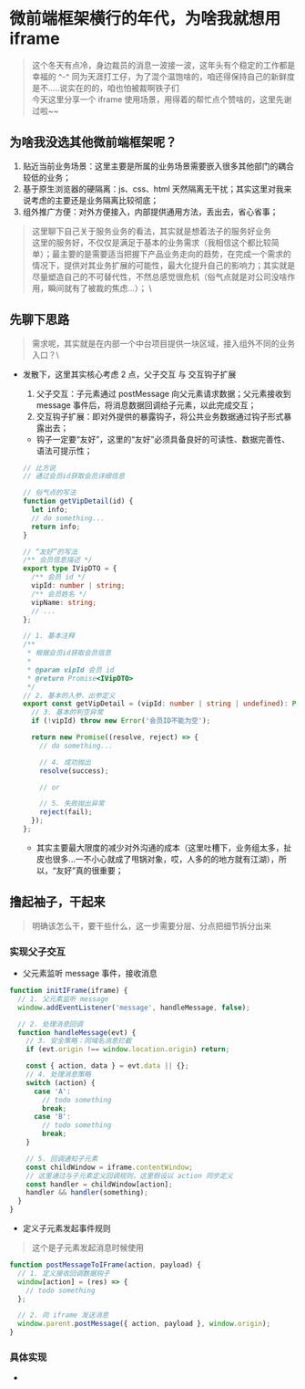 # 微前端框架横行的年代，为啥我就想用 iframe

> 这个冬天有点冷，身边裁员的消息一波接一波，这年头有个稳定的工作都是幸福的 ^-^ 同为天涯打工仔，为了混个温饱啥的，咱还得保持自己的新鲜度是不.....说实在的的，咱也怕被裁啊铁子们 \
> 今天这里分享一个 iframe 使用场景，用得着的帮忙点个赞啥的，这里先谢过啦~~

## 为啥我没选其他微前端框架呢？

1. 贴近当前业务场景：这里主要是所属的业务场景需要嵌入很多其他部门的耦合较低的业务；
2. 基于原生浏览器的硬隔离：js、css、html 天然隔离无干扰；其实这里对我来说考虑的主要还是业务隔离比较彻底；
3. 组外推广方便：对外方便接入，内部提供通用方法，丢出去，省心省事；

> 这里聊下自己关于服务业务的看法，其实就是想着法子的服务好业务 \
> 这里的服务好，不仅仅是满足于基本的业务需求（我相信这个都比较简单）；最主要的是需要适当把握下产品业务走向的趋势，在完成一个需求的情况下，提供对其业务扩展的可能性，最大化提升自己的影响力；其实就是尽量塑造自己的不可替代性，不然总感觉很危机（俗气点就是对公司没啥作用，瞬间就有了被裁的焦虑...）； \

## 先聊下思路

> 需求呢，其实就是在内部一个中台项目提供一块区域，接入组外不同的业务入口？\

- 发散下，这里其实核心考虑 2 点，父子交互 与 交互钩子扩展

  1. 父子交互：子元素通过 postMessage 向父元素请求数据；父元素接收到 message 事件后，将消息数据回调给子元素，以此完成交互；
  2. 交互钩子扩展：即对外提供的暴露钩子，将公共业务数据通过钩子形式暴露出去；

  - 钩子一定要“友好”，这里的“友好”必须具备良好的可读性、数据完善性、语法可提示性；

  ```typescript
  // 比方说
  // 通过会员id获取会员详细信息

  // 俗气点的写法
  function getVipDetail(id) {
    let info;
    // do something...
    return info;
  }

  // “友好”的写法
  /** 会员信息描述 */
  export type IVipDTO = {
    /** 会员 id */
    vipId: number | string;
    /** 会员姓名 */
    vipName: string;
    // ...
  };

  // 1. 基本注释
  /**
   * 根据会员id获取会员信息
   *
   * @param vipId 会员 id
   * @return Promise<IVipDTO>
   */
  // 2. 基本的入参、出参定义
  export const getVipDetail = (vipId: number | string | undefined): Promise<IVipDTO | null> => {
    // 3. 基本的判空异常
    if (!vipId) throw new Error('会员ID不能为空');

    return new Promise((resolve, reject) => {
      // do something...

      // 4. 成功抛出
      resolve(success);

      // or

      // 5. 失败抛出异常
      reject(fail);
    });
  };
  ```

  - 其实主要最大限度的减少对外沟通的成本（这里吐槽下，业务组太多，扯皮也很多...一不小心就成了甩锅对象，哎，人多的的地方就有江湖），所以，“友好”真的很重要；

## 撸起袖子，干起来

> 明确该怎么干，要干些什么，这一步需要分层、分点把细节拆分出来

### 实现父子交互

- 父元素监听 message 事件，接收消息

```typescript
function initIFrame(iframe) {
  // 1. 父元素监听 message
  window.addEventListener('message', handleMessage, false);

  // 2. 处理消息回调
  function handleMessage(evt) {
    // 3. 安全策略：同域名消息拦截
    if (evt.origin !== window.location.origin) return;

    const { action, data } = evt.data || {};
    // 4. 处理消息策略
    switch (action) {
      case 'A':
        // todo something
        break;
      case 'B':
        // todo something
        break;
    }

    // 5. 回调通知子元素
    const childWindow = iframe.contentWindow;
    // 这里通过与子元素定义回调规则，这里假设以 action 同步定义
    const handler = childWindow[action];
    handler && handler(something);
  }
}
```

- 定义子元素发起事件规则

> 这个是子元素发起消息时候使用

```typescript
function postMessageToIFrame(action, payload) {
  // 1. 定义接收回调数据钩子
  window[action] = (res) => {
    // todo something
  };

  // 2. 向 iframe 发送消息
  window.parent.postMessage({ action, payload }, window.origin);
}
```

### 具体实现

-

